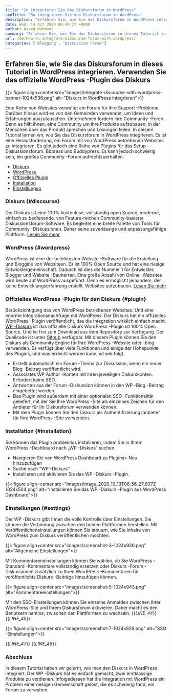 ```yaml
---
title: "So integrieren Sie das Diskursforum in WordPress" 
seoTitle: "So integrieren Sie das Diskursforum in WordPress" 
description: "Erfahren Sie, wie Sie das Diskursforum in WordPress integrieren. Installation und Konfiguration des offiziellen Plugins von Diskurs für WordPress." 
date: Wed, 14 Oct 2020 06:49:27 +0000
author: Assad Mahmood
summary: "Erfahren Sie, wie Sie das Diskursforum in dieses Tutorial in WordPress integrieren. Verwenden Sie das offizielle WordPress -Plugin des Diskurs" 
url: /de/how-to-integrate-discourse-forum-with-wordpress/
categories: ['Blogging', 'Discussion Forum']
---
```


## Erfahren Sie, wie Sie das Diskursforum in dieses Tutorial in WordPress integrieren. Verwenden Sie das offizielle WordPress -Plugin des Diskurs

{{< figure align=center src="images/integrate-discourse-with-wordpress-banner-1024x536.png" alt="Diskurs in WordPress integrieren">}}

Eine Reihe von Websites verwaltet ein Forum für ihre Support -Probleme. Darüber hinaus wird es von den Gemeinden verwendet, um Ideen und Erfahrungen auszutauschen. Unternehmen fördern ihre Community -Foren. Denn es hilft ihnen, eine Community um ihre Produkte aufzubauen, in der Menschen über das Produkt sprechen und Lösungen teilen. In diesem Tutorial lernen wir, wie Sie das Diskursforum in WordPress integrieren.
Es ist eine Herausforderung, ein Forum mit von WordPress betriebenen Websites zu integrieren. Es gibt jedoch eine Reihe von Plugins für das Setup -Diskussionsforum. Bbpress und Buddypress. Es kann jedoch schwierig sein, ein großes Community -Forum aufrechtzuerhalten.
  * [Diskurs][1]
  * [WordPress][2]
  * [Offizielles Plugin][3]
  * [Installation][4]
  * [Einstellungen][5]


### Diskurs {#discourse}

Der Diskurs ist eine 100% kostenlose, vollständig open Source, moderne, einfach zu bedienende, von Feature-reichen Community-basierte Diskussionsforum-Software. Es begleitet eine breite Palette von Tools für Community -Diskussionen. Daher seine zuverlässige und anpassungsfähige Plattform. [Lesen Sie mehr][6]


### WordPress {#wordpress}

WordPress ist eine der beliebtesten Website -Software für die Erstellung und Bloggine von Websiteen. Es ist 100% Open Source und hat eine riesige Entwicklergemeinschaft. Dadurch ist dies die Nummer 1 für Entwickler, Blogger und Website -Bauherren. Eine große Anzahl von Online -Websites wird heute auf WordPress ausgeführt. Denn es ermöglicht jemandem, der keine Entwicklungserfahrung erstellt, Websites aufzubauen. [Lesen Sie mehr][7]


### Offizielles WordPress -Plugin für den Diskurs {#plugin}

Berücksichtigung des von WordPress betriebenen Websites. Und eine enorme Integrationsnachfrage mit WordPress. Der Diskurs hat ein offizielles WordPress -Plugin veröffentlicht, das die Integration wirklich einfach macht.
[WP -Diskurs][8] ist das offizielle Diskurs WordPress -Plugin ist 100% Open Source. Und ist frei zum Download aus dem Repository zur Verfügung. Der Quellcode ist unter [Github][9] verfügbar.
Mit diesem Plugin können Sie den Diskurs als Community Engine für Ihre WordPress -Website oder -blog verwenden. Es verfügt über viele Funktionen und einige der Höhepunkte des Plugins, und was erreicht werden kann, ist wie folgt.
  * Erstellt automatisch ein Forum -Thema zur Diskussion, wenn ein neuer Blog -Beitrag veröffentlicht wird.
  * Associates WP Author -Konten mit ihren jeweiligen Diskurskonten. Erfordert keine SSO.
  * Antworten aus der Forum -Diskussion können in den WP -Blog -Beitrag eingebettet werden.
  * Das Plugin wird außerdem mit einer optionalen SSO -Funktionalität geliefert, mit der Sie Ihre WordPress -Site als einzelnes Zeichen für den Anbieter für Ihr Diskursforum verwenden können.
  * Mit dem Plugin können Sie den Diskurs als Authentifizierungsanbieter für Ihre WordPress -Site verwenden.


### Installation {#installation}

Sie können das Plugin problemlos installieren, indem Sie in Ihrem WordPress -Dashboard nach „WP -Diskurs“ suchen.
  * Navigieren Sie von WordPress Dashboard zu Plugins> Neu hinzuzufügen
  * Suche nach "WP -Diskurs"
  * Installieren und aktivieren Sie das WP -Diskurs -Plugin.

{{< figure align=center src="images/image_2020_10_13T06_56_27_837Z-1024x504.png" alt="Installieren Sie das WP -Diskurs -Plugin aus WordPress Dashboard">}}



### Einstellungen {#settings}

Der WP -Diskurs gibt Ihnen die volle Kontrolle über Einstellungen. Sie können die Verbindung zwischen den beiden Plattformen herstellen. Mit Veröffentlicheneinstellungen können Sie steuern, wie Sie Inhalte von WordPress zum Diskurs veröffentlichen möchten.

{{< figure align=center src="images/screenshot-3-1024x930.png" alt="Allgemeine Einstellungen">}}

Mit Kommentareneinstellungen können Sie wählen, ob Sie WordPress -Standard -Kommentare vollständig ersetzen oder Diskurs -Forum -Diskussionen zusätzlich zu Ihren WordPress -Kommentaren für veröffentlichte Diskurs -Beiträge hinzufügen können.

{{< figure align=center src="images/screenshot-5-1024x943.png" alt="Kommentareeinstellungen">}}

Mit den SSO-Einstellungen können Sie einzelne Anmelden zwischen Ihrer WordPress-Site und Ihrem Diskursforum aktivieren. Daher macht es den Benutzern nahtlos, zwischen den Plattformen zu wechseln.
{{_LINE_44_}}
{{_LINE_45_}}

{{< figure align=center src="images/screenshot-7-1024x929.png" alt="SSO -Einstellungen">}}

{{_LINE_47_}}
{{_LINE_48_}}

### Abschluss
In diesem Tutorial haben wir gelernt, wie man den Diskurs in WordPress integriert. Der WP -Diskurs hat es einfach gemacht, zwei erstklassige Produkte zu verdienen. Infolgedessen hat die Integration mit WordPress ein Problem einer riesigen Gemeinschaft gelöst, die es schwierig fand, ein Forum zu verwalten.



 [1]: #discourse
 [2]: #wordpress
 [3]: #plugin
 [4]: #installation
 [5]: #settings
 [6]: https://products.containerize.com/discussion-forum/discourse
 [7]: https://products.containerize.com/blogging/wordpress
 [8]: https://wordpress.org/plugins/wp-discourse/
 [9]: https://github.com/discourse/wp-discourse

